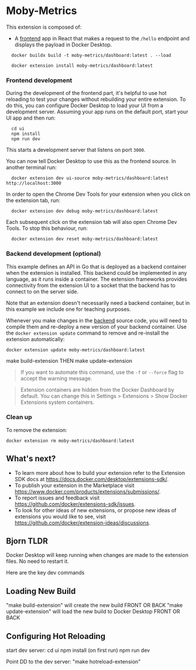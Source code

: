 # Moby-Metrics

This extension is composed of:

- A [frontend](./ui) app in React that makes a request to the `/hello` endpoint and displays the payload in Docker Desktop.

```shell
  docker buildx build -t moby-metrics/dashboard:latest . --load
```

```shell
  docker extension install moby-metrics/dashboard:latest
```

### Frontend development

During the development of the frontend part, it's helpful to use hot reloading to test your changes without rebuilding your entire extension. To do this, you can configure Docker Desktop to load your UI from a development server.
Assuming your app runs on the default port, start your UI app and then run:

```shell
  cd ui
  npm install
  npm run dev
```

This starts a development server that listens on port `3000`.

You can now tell Docker Desktop to use this as the frontend source. In another terminal run:

```shell
  docker extension dev ui-source moby-metrics/dashboard:latest http://localhost:3000
```

In order to open the Chrome Dev Tools for your extension when you click on the extension tab, run:

```shell
  docker extension dev debug moby-metrics/dashboard:latest
```

Each subsequent click on the extension tab will also open Chrome Dev Tools. To stop this behaviour, run:

```shell
  docker extension dev reset moby-metrics/dashboard:latest
```

### Backend development (optional)

This example defines an API in Go that is deployed as a backend container when the extension is installed. This backend could be implemented in any language, as it runs inside a container. The extension frameworks provides connectivity from the extension UI to a socket that the backend has to connect to on the server side.

Note that an extension doesn't necessarily need a backend container, but in this example we include one for teaching purposes.

Whenever you make changes in the [backend](./backend) source code, you will need to compile them and re-deploy a new version of your backend container.
Use the `docker extension update` command to remove and re-install the extension automatically:

```shell
docker extension update moby-metrics/dashboard:latest
```

make build-extension
THEN
make update-extension

> If you want to automate this command, use the `-f` or `--force` flag to accept the warning message.

> Extension containers are hidden from the Docker Dashboard by default. You can change this in Settings > Extensions > Show Docker Extensions system containers.

### Clean up

To remove the extension:

```shell
docker extension rm moby-metrics/dashboard:latest
```

## What's next?

- To learn more about how to build your extension refer to the Extension SDK docs at https://docs.docker.com/desktop/extensions-sdk/.
- To publish your extension in the Marketplace visit https://www.docker.com/products/extensions/submissions/.
- To report issues and feedback visit https://github.com/docker/extensions-sdk/issues.
- To look for other ideas of new extensions, or propose new ideas of extensions you would like to see, visit https://github.com/docker/extension-ideas/discussions.

## Bjorn TLDR

Docker Desktop will keep running when changes are made to the extension files.
No need to restart it.

Here are the key dev commands

## Loading New Build

"make build-extension" will create the new build FRONT OR BACK
"make update-extension" will load the new build to Docker Desktop FRONT OR BACK

## Configuring Hot Reloading

start dev server:
cd ui
npm install (on first run)
npm run dev

Point DD to the dev server:
"make hotreload-extension"


